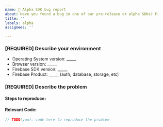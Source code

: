 ```yaml
---
name: 🧪 Alpha SDK bug report
about: Have you found a bug in one of our pre-release or alpha SDKs? File it here.
title: ''
labels: alpha
assignees: ''

---
```


<!-- Step 1 [READ THIS] -->
<!--
Are you in the right place?
  * For issues or feature requests related to __the code in this repository__
    file a Github issue.
  * If you are not yet participating in our Alpha and would like to join, use this form:
    https://forms.gle/bKBEm48W8EMPLaUp9
  * For general Alpha discussion, use the google group:
    https://groups.google.com/g/firebase-js-sdk-testers
-->

<!-- Step 2 -->

### [REQUIRED] Describe your environment

  * Operating System version: _____
  * Browser version: _____
  * Firebase SDK version: _____
  * Firebase Product: _____ (auth, database, storage, etc)

<!-- Step 3 -->

### [REQUIRED] Describe the problem

#### Steps to reproduce:
<!--
  What happened? How can we make the problem occur?
  This could be a description, log/console output, etc.
-->
#### Relevant Code:

```javascript
// TODO(you): code here to reproduce the problem
```

